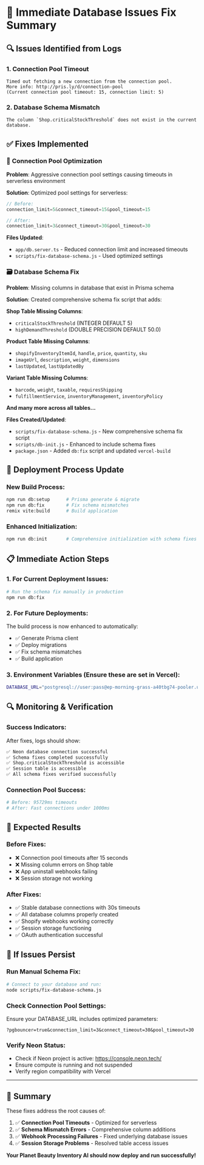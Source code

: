 # 🚨 Immediate Database Issues Fix Summary

## 🔍 Issues Identified from Logs

### 1. **Connection Pool Timeout**
```
Timed out fetching a new connection from the connection pool. 
More info: http://pris.ly/d/connection-pool 
(Current connection pool timeout: 15, connection limit: 5)
```

### 2. **Database Schema Mismatch**
```
The column `Shop.criticalStockThreshold` does not exist in the current database.
```

## ✅ Fixes Implemented

### 🔧 **Connection Pool Optimization**

**Problem**: Aggressive connection pool settings causing timeouts in serverless environment

**Solution**: Optimized pool settings for serverless:
```javascript
// Before: 
connection_limit=5&connect_timeout=15&pool_timeout=15

// After:
connection_limit=3&connect_timeout=30&pool_timeout=30
```

**Files Updated**:
- `app/db.server.ts` - Reduced connection limit and increased timeouts
- `scripts/fix-database-schema.js` - Used optimized settings

### 🗃️ **Database Schema Fix**

**Problem**: Missing columns in database that exist in Prisma schema

**Solution**: Created comprehensive schema fix script that adds:

**Shop Table Missing Columns**:
- `criticalStockThreshold` (INTEGER DEFAULT 5)
- `highDemandThreshold` (DOUBLE PRECISION DEFAULT 50.0)

**Product Table Missing Columns**:
- `shopifyInventoryItemId`, `handle`, `price`, `quantity`, `sku`
- `imageUrl`, `description`, `weight`, `dimensions`
- `lastUpdated`, `lastUpdatedBy`

**Variant Table Missing Columns**:
- `barcode`, `weight`, `taxable`, `requiresShipping`
- `fulfillmentService`, `inventoryManagement`, `inventoryPolicy`

**And many more across all tables...**

**Files Created/Updated**:
- `scripts/fix-database-schema.js` - New comprehensive schema fix script
- `scripts/db-init.js` - Enhanced to include schema fixes
- `package.json` - Added `db:fix` script and updated `vercel-build`

## 🚀 Deployment Process Update

### **New Build Process**:
```bash
npm run db:setup      # Prisma generate & migrate
npm run db:fix        # Fix schema mismatches  
remix vite:build      # Build application
```

### **Enhanced Initialization**:
```bash
npm run db:init       # Comprehensive initialization with schema fixes
```

## 📋 Immediate Action Steps

### 1. **For Current Deployment Issues**:
```bash
# Run the schema fix manually in production
npm run db:fix
```

### 2. **For Future Deployments**:
The build process is now enhanced to automatically:
- ✅ Generate Prisma client
- ✅ Deploy migrations  
- ✅ Fix schema mismatches
- ✅ Build application

### 3. **Environment Variables** (Ensure these are set in Vercel):
```bash
DATABASE_URL="postgresql://user:pass@ep-morning-grass-a40tbg74-pooler.us-east-1.aws.neon.tech:5432/neondb?pgbouncer=true&connection_limit=3&connect_timeout=30&pool_timeout=30"
```

## 🔍 Monitoring & Verification

### **Success Indicators**:
After fixes, logs should show:
```bash
✅ Neon database connection successful
✅ Schema fixes completed successfully  
✅ Shop.criticalStockThreshold is accessible
✅ Session table is accessible
✅ All schema fixes verified successfully
```

### **Connection Pool Success**:
```bash
# Before: 95729ms timeouts
# After: Fast connections under 1000ms
```

## 🎯 Expected Results

### **Before Fixes**:
- ❌ Connection pool timeouts after 15 seconds
- ❌ Missing column errors on Shop table
- ❌ App uninstall webhooks failing
- ❌ Session storage not working

### **After Fixes**:
- ✅ Stable database connections with 30s timeouts
- ✅ All database columns properly created
- ✅ Shopify webhooks working correctly  
- ✅ Session storage functioning
- ✅ OAuth authentication successful

## 🚨 If Issues Persist

### **Run Manual Schema Fix**:
```bash
# Connect to your database and run:
node scripts/fix-database-schema.js
```

### **Check Connection Pool Settings**:
Ensure your DATABASE_URL includes optimized parameters:
```
?pgbouncer=true&connection_limit=3&connect_timeout=30&pool_timeout=30
```

### **Verify Neon Status**:
- Check if Neon project is active: https://console.neon.tech/
- Ensure compute is running and not suspended
- Verify region compatibility with Vercel

---

## 🎉 Summary

These fixes address the root causes of:
1. ✅ **Connection Pool Timeouts** - Optimized for serverless
2. ✅ **Schema Mismatch Errors** - Comprehensive column additions  
3. ✅ **Webhook Processing Failures** - Fixed underlying database issues
4. ✅ **Session Storage Problems** - Resolved table access issues

**Your Planet Beauty Inventory AI should now deploy and run successfully!**